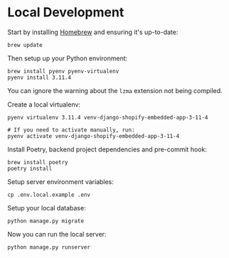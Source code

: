 # Local Development

Start by installing [Homebrew](https://brew.sh/) and ensuring it's up-to-date:

```
brew update
```

Then setup up your Python environment:

```
brew install pyenv pyenv-virtualenv
pyenv install 3.11.4
```

You can ignore the warning about the `lzma` extension not being compiled.

Create a local virtualenv:

```
pyenv virtualenv 3.11.4 venv-django-shopify-embedded-app-3-11-4

# If you need to activate manually, run:
pyenv activate venv-django-shopify-embedded-app-3-11-4
```

Install Poetry, backend project dependencies and pre-commit hook:

```
brew install poetry
poetry install
```

Setup server environment variables:

```
cp .env.local.example .env
```

Setup your local database:

```
python manage.py migrate
```

Now you can run the local server:

```
python manage.py runserver
```
